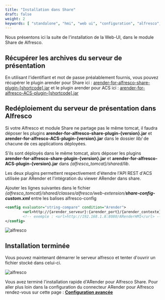 ```yaml
---
title: "Installation dans Share"
draft: false
weight: 2
keywords: [ "standalone", "hmi", "web ui", "configuration", "alfresco", "share" ]
---
```


Nous présentons ici la suite de l'installation de la Web-UI, dans le module Share de Alfresco.

## Récupérer les archives du serveur de présentation

En utilisant l'identifiant et mot de passe préalablement fournis,
vous pouvez récupérer le plugin arender pour Share ici : [arender-for-alfresco-share-plugin-[shortcode].jar](https://artifactory.arondor.cloud/artifactory/arondor-all/com/arondor/arender/arender-for-alfresco-share-plugin/[shortcode]/arender-for-alfresco-share-plugin-[shortcode].jar)
et le plugin arender pour ACS ici : [arender-for-alfresco-ACS-plugin-[shortcode].jar](https://artifactory.arondor.cloud/artifactory/arondor-all/com/arondor/arender/arender-for-alfresco-ACS-plugin/[shortcode]/arender-for-alfresco-ACS-plugin-[shortcode].jar)

## Redéploiement du serveur de présentation dans Alfresco

Si votre Alfresco et module Share ne partage pas le même tomcat, il faudra déposer les plugins
**arender-for-alfresco-share-plugin-{version}.jar** et **arender-for-alfresco-ACS-plugin-{version}.jar** dans le dossier *lib/* de chacune de ces
applications déployées.

S’ils sont déployés dans le même tomcat, alors déposer les plugins **arender-for-alfresco-share-plugin-{version}.jar** et **arender-for-alfresco-ACS-plugin-{version}.jar** dans *{alfresco_tomcat}/shared/lib*.

Les deux plugins permettent respectivement d'étendre l'API REST d'ACS utilisée par ARender et l'intégration du viewer ARender dans share.

Ajouter les lignes suivantes dans le fichier _{alfresco_tomcat}/shared/classes/alfresco/web-extension/**share-config-custom.xml**_ entre les balises alfresco-config

```xml
<config evaluator="string-compare" condition="Arender">
        <url>http://{arender_serveur}:{arender_port}/{arender_contexte}</url>
        <!-- exemple : <url>http://192.168.1.8:8080/ARenderHMI</url> -->
</config>
```

![alfresco]([shortcode])

## Installation terminée

Vous pouvez maintenant démarrer le serveur alfresco et tenter d'ouvrir un fichier stocké dans celui-ci.

![alfresco]([shortcode])

Vous avez terminé l'installation rapide d'ARender pour Alfresco Share. Pour aller plus loin dans la configuration du connecteur ARender pour Alfresco rendez-vous sur cette page : **[Configuration avancée](broken-link.md)**

